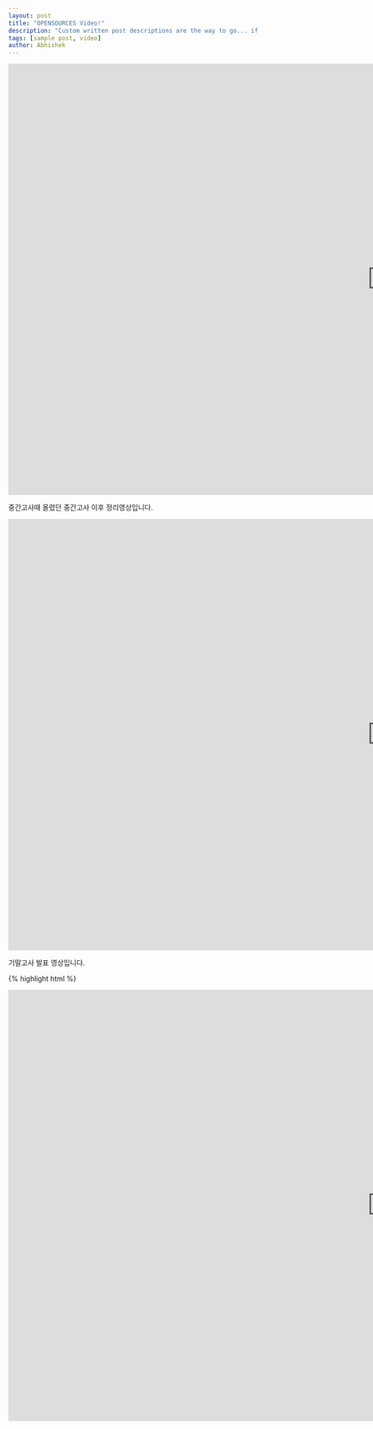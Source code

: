 ```yaml
---
layout: post
title: "OPENSOURCES Video!"
description: "Custom written post descriptions are the way to go... if you're not lazy."
tags: [sample post, video]
author: Abhishek
---
```


<iframe width="1521" height="864" src="https://www.youtube.com/embed/IUHzT0eqRAE" frameborder="0" gesture="media" allow="encrypted-media" allowfullscreen></iframe>

중간고사때 올렸던 중간고사 이후 정리영상입니다.

<iframe width="1521" height="864" src="https://www.youtube.com/embed/c_IGs0bamdo" frameborder="0" gesture="media" allow="encrypted-media" allowfullscreen></iframe>

기말고사 발표 영상입니다.

{% highlight html %}
<iframe width="1521" height="864" src="https://www.youtube.com/embed/c_IGs0bamdo" frameborder="0">
{% endhighlight %}

